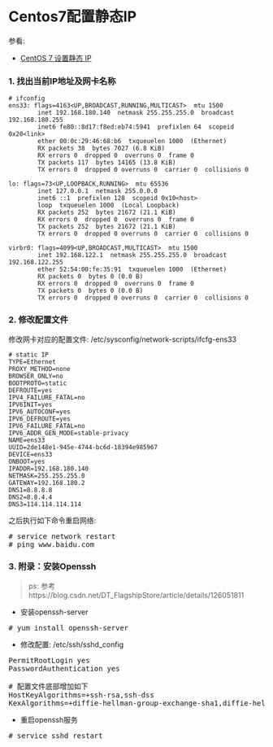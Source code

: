 # Centos7配置静态IP

参看:

- [CentOS 7 设置静态 IP](https://blog.csdn.net/nyist_zxp/article/details/131338441)


### 1. 找出当前IP地址及网卡名称
```
# ifconfig
ens33: flags=4163<UP,BROADCAST,RUNNING,MULTICAST>  mtu 1500
        inet 192.168.180.140  netmask 255.255.255.0  broadcast 192.168.180.255
        inet6 fe80::8d17:f8ed:eb74:5941  prefixlen 64  scopeid 0x20<link>
        ether 00:0c:29:46:68:b6  txqueuelen 1000  (Ethernet)
        RX packets 38  bytes 7027 (6.8 KiB)
        RX errors 0  dropped 0  overruns 0  frame 0
        TX packets 117  bytes 14165 (13.8 KiB)
        TX errors 0  dropped 0 overruns 0  carrier 0  collisions 0

lo: flags=73<UP,LOOPBACK,RUNNING>  mtu 65536
        inet 127.0.0.1  netmask 255.0.0.0
        inet6 ::1  prefixlen 128  scopeid 0x10<host>
        loop  txqueuelen 1000  (Local Loopback)
        RX packets 252  bytes 21672 (21.1 KiB)
        RX errors 0  dropped 0  overruns 0  frame 0
        TX packets 252  bytes 21672 (21.1 KiB)
        TX errors 0  dropped 0 overruns 0  carrier 0  collisions 0

virbr0: flags=4099<UP,BROADCAST,MULTICAST>  mtu 1500
        inet 192.168.122.1  netmask 255.255.255.0  broadcast 192.168.122.255
        ether 52:54:00:fe:35:91  txqueuelen 1000  (Ethernet)
        RX packets 0  bytes 0 (0.0 B)
        RX errors 0  dropped 0  overruns 0  frame 0
        TX packets 0  bytes 0 (0.0 B)
        TX errors 0  dropped 0 overruns 0  carrier 0  collisions 0

```

### 2. 修改配置文件
修改网卡对应的配置文件: /etc/sysconfig/network-scripts/ifcfg-ens33 
```
# static IP
TYPE=Ethernet
PROXY_METHOD=none
BROWSER_ONLY=no
BOOTPROTO=static 
DEFROUTE=yes
IPV4_FAILURE_FATAL=no
IPV6INIT=yes
IPV6_AUTOCONF=yes
IPV6_DEFROUTE=yes
IPV6_FAILURE_FATAL=no
IPV6_ADDR_GEN_MODE=stable-privacy
NAME=ens33
UUID=2de148e1-945e-4744-bc6d-18394e985967
DEVICE=ens33
ONBOOT=yes
IPADDR=192.168.180.140 
NETMASK=255.255.255.0 
GATEWAY=192.168.180.2
DNS1=8.8.8.8
DNS2=8.8.4.4
DNS3=114.114.114.114

```

之后执行如下命令重启网络:
<pre>
# service network restart
# ping www.baidu.com
</pre>

### 3. 附录：安装Openssh

>ps: 参考https://blog.csdn.net/DT_FlagshipStore/article/details/126051811

- 安装openssh-server
<pre>
# yum install openssh-server
</pre>

- 修改配置: /etc/ssh/sshd_config
<pre>
PermitRootLogin yes
PasswordAuthentication yes

# 配置文件底部增加如下
HostKeyAlgorithms=+ssh-rsa,ssh-dss
KexAlgorithms=+diffie-hellman-group-exchange-sha1,diffie-hellman-group14-sha1,diffie-hellman-group1-sha1
</pre>

- 重启openssh服务
<pre>
# service sshd restart
</pre>
